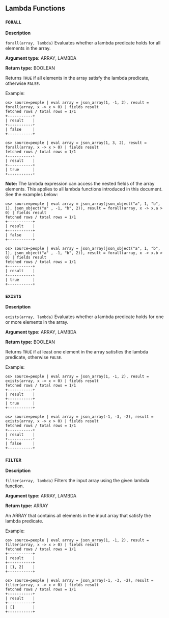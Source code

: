 ## Lambda Functions

### `FORALL`

**Description**

`forall(array, lambda)` Evaluates whether a lambda predicate holds for all elements in the array.

**Argument type:** ARRAY, LAMBDA

**Return type:** BOOLEAN

Returns `TRUE` if all elements in the array satisfy the lambda predicate, otherwise `FALSE`.

Example:

    os> source=people | eval array = json_array(1, -1, 2), result = forall(array, x -> x > 0) | fields result
    fetched rows / total rows = 1/1
    +-----------+
    | result    |
    +-----------+
    | false     |
    +-----------+

    os> source=people | eval array = json_array(1, 3, 2), result = forall(array, x -> x > 0) | fields result
    fetched rows / total rows = 1/1
    +-----------+
    | result    |
    +-----------+
    | true      |
    +-----------+

 **Note:** The lambda expression can access the nested fields of the array elements. This applies to all lambda functions introduced in this document. See the examples below:

    os> source=people | eval array = json_array(json_object("a", 1, "b", 1), json_object("a" , -1, "b", 2)), result = forall(array, x -> x.a > 0) | fields result
    fetched rows / total rows = 1/1
    +-----------+
    | result    |
    +-----------+
    | false     |
    +-----------+

    os> source=people | eval array = json_array(json_object("a", 1, "b", 1), json_object("a" , -1, "b", 2)), result = forall(array, x -> x.b > 0) | fields result
    fetched rows / total rows = 1/1
    +-----------+
    | result    |
    +-----------+
    | true      |
    +-----------+

### `EXISTS`

**Description**

`exists(array, lambda)` Evaluates whether a lambda predicate holds for one or more elements in the array.

**Argument type:** ARRAY, LAMBDA

**Return type:** BOOLEAN

Returns `TRUE` if at least one element in the array satisfies the lambda predicate, otherwise `FALSE`.

Example:

    os> source=people | eval array = json_array(1, -1, 2), result = exists(array, x -> x > 0) | fields result
    fetched rows / total rows = 1/1
    +-----------+
    | result    |
    +-----------+
    | true      |
    +-----------+

    os> source=people | eval array = json_array(-1, -3, -2), result = exists(array, x -> x > 0) | fields result
    fetched rows / total rows = 1/1
    +-----------+
    | result    |
    +-----------+
    | false     |
    +-----------+


### `FILTER`

**Description**

`filter(array, lambda)`  Filters the input array using the given lambda function.

**Argument type:** ARRAY, LAMBDA

**Return type:** ARRAY

An ARRAY that contains all elements in the input array that satisfy the lambda predicate.

Example:

    os> source=people | eval array = json_array(1, -1, 2), result = filter(array, x -> x > 0) | fields result
    fetched rows / total rows = 1/1
    +-----------+
    | result    |
    +-----------+
    | [1, 2]    |
    +-----------+

    os> source=people | eval array = json_array(-1, -3, -2), result = filter(array, x -> x > 0) | fields result
    fetched rows / total rows = 1/1
    +-----------+
    | result    |
    +-----------+
    | []        |
    +-----------+
